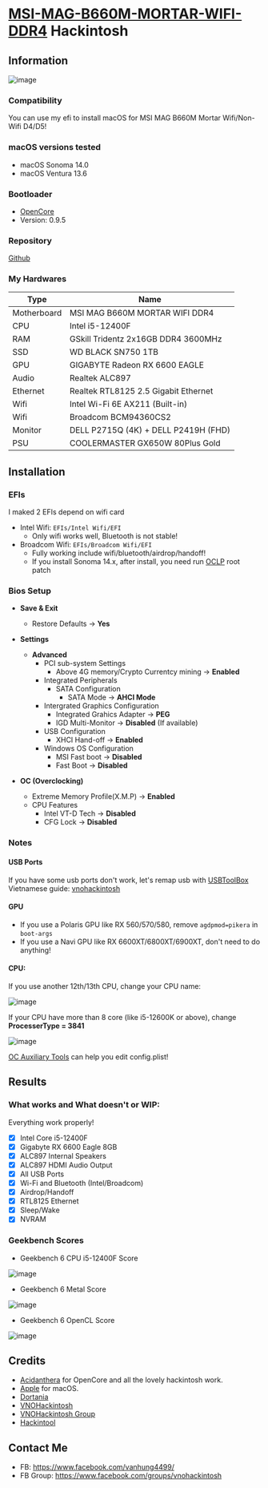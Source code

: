 # [MSI-MAG-B660M-MORTAR-WIFI-DDR4](https://www.msi.com/Motherboard/MAG-B660M-MORTAR-WIFI-DDR4) Hackintosh

## Information

![image](./Images/Sonoma-Screen.png)


### Compatibility

You can use my efi to install macOS for MSI MAG B660M Mortar Wifi/Non-Wifi D4/D5!

### macOS versions tested

- macOS Sonoma 14.0
- macOS Ventura 13.6

### Bootloader

- [OpenCore](https://github.com/acidanthera/OpenCorePkg)
- Version: 0.9.5

### Repository

[Github](https://github.com/hackintosh-efi/MAG-B660M-MORTAR-WIFI-DDR4-OpenCore)


### My Hardwares

| Type        | Name                                 |
| ----------- | ------------------------------------ |
| Motherboard | MSI MAG B660M MORTAR WIFI DDR4       |
| CPU         | Intel i5-12400F                      |
| RAM         | GSkill Tridentz 2x16GB DDR4 3600MHz  |
| SSD         | WD BLACK SN750 1TB                   |
| GPU         | GIGABYTE Radeon RX 6600 EAGLE        |
| Audio       | Realtek ALC897                       |
| Ethernet    | Realtek RTL8125 2.5 Gigabit Ethernet |
| Wifi        | Intel Wi-Fi 6E AX211 (Built-in)      |
| Wifi        | Broadcom BCM94360CS2                 |
| Monitor     | DELL P2715Q (4K) + DELL P2419H (FHD) |
| PSU         | COOLERMASTER GX650W 80Plus Gold      |

## Installation

### EFIs

I maked 2 EFIs depend on wifi card

- Intel Wifi: `EFIs/Intel Wifi/EFI`
  - Only wifi works well, Bluetooth is not stable!
- Broadcom Wifi: `EFIs/Broadcom Wifi/EFI`
  - Fully working include wifi/bluetooth/airdrop/handoff!
  - If you install Sonoma 14.x, after install, you need run [OCLP](https://github.com/dortania/OpenCore-Legacy-Patcher) root patch


### Bios Setup

- **Save & Exit**
  - Restore Defaults → **Yes**

- **Settings**
  - **Advanced**
    - PCI sub-system Settings
      - Above 4G memory/Crypto Currentcy mining → **Enabled**
    - Integrated Peripherals
      - SATA Configuration
        - SATA Mode → **AHCI Mode**
    - Intergrated Graphics Configuration
      - Integrated Grahics Adapter → **PEG** 
      - IGD Multi-Monitor → **Disabled** (If available)
    - USB Configuration
      - XHCI Hand-off → **Enabled**
    - Windows OS Configuration
      - MSI Fast boot → **Disabled**
      - Fast Boot → **Disabled**

- **OC (Overclocking)**
  - Extreme Memory Profile(X.M.P) → **Enabled**
  - CPU Features
    - Intel VT-D Tech → **Disabled**
    - CFG Lock → **Disabled**

### Notes

#### USB Ports

If you have some usb ports don't work, let's remap usb with [USBToolBox](https://github.com/USBToolBox/tool)
Vietnamese guide: [vnohackintosh](https://vnohackintosh.com/docs/post-install/usb-mapping)

#### GPU

- If you use a Polaris GPU like RX 560/570/580, remove `agdpmod=pikera` in `boot-args`
- If you use a Navi GPU like RX 6600XT/6800XT/6900XT, don't need to do anything!

#### CPU:

If you use another 12th/13th CPU, change your CPU name:

![image](./Images/CPU-Name.png)

If your CPU have more than 8 core (like i5-12600K or above), change **ProcesserType = 3841**

![image](./Images/CPU-Type.png)

[OC Auxiliary Tools](https://github.com/ic005k/OCAuxiliaryTools) can help you edit config.plist!

## Results

### What works and What doesn't or WIP:

Everything work properly!

- [x] Intel Core i5-12400F
- [x] Gigabyte RX 6600 Eagle 8GB
- [x] ALC897 Internal Speakers
- [x] ALC897 HDMI Audio Output
- [x] All USB Ports 
- [x] Wi-Fi and Bluetooth (Intel/Broadcom)
- [x] Airdrop/Handoff
- [x] RTL8125 Ethernet
- [x] Sleep/Wake
- [x] NVRAM

### Geekbench Scores

- Geekbench 6 CPU i5-12400F Score

![image](./Images/Geekbench6-CPU.png)

- Geekbench 6 Metal Score

![image](./Images/Geekbench6-Metal.png)

- Geekbench 6 OpenCL Score

![image](./Images/Geekbench6-OpenCL.png)

## Credits

- [Acidanthera](https://github.com/acidanthera) for OpenCore and all the lovely hackintosh work.
- [Apple](https://apple.com) for macOS.
- [Dortania](https://github.com/dortania)
- [VNOHackintosh](https://vnohackintosh.com)
- [VNOHackintosh Group](https://www.facebook.com/groups/vnohackintosh)
- [Hackintool](https://github.com/headkaze/Hackintool)

## Contact Me

- FB: https://www.facebook.com/vanhung4499/
- FB Group: https://www.facebook.com/groups/vnohackintosh